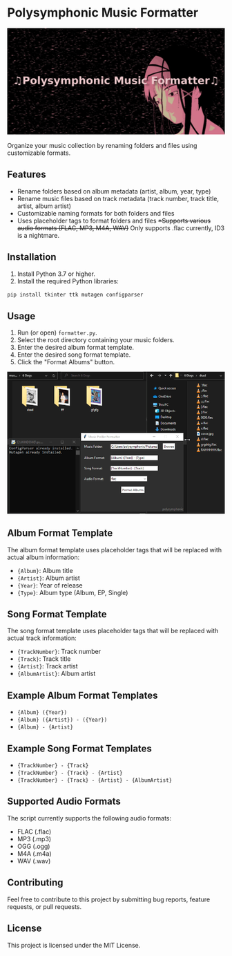 
# Polysymphonic Music Formatter

<img src="./img/banner.gif">

Organize your music collection by renaming folders and files using customizable formats.

## Features

* Rename folders based on album metadata (artist, album, year, type)
* Rename music files based on track metadata (track number, track title, artist, album artist)
* Customizable naming formats for both folders and files
* Uses placeholder tags to format folders and files
~~*Supports various audio formats (FLAC, MP3, M4A, WAV)~~
Only supports .flac currently, ID3 is a nightmare.

## Installation

1. Install Python 3.7 or higher.
2. Install the required Python libraries:
```bash
pip install tkinter ttk mutagen configparser
```

## Usage

1. Run (or open) `formatter.py`.
2. Select the root directory containing your music folders.
3. Enter the desired album format template.
4. Enter the desired song format template.
5. Click the "Format Albums" button.
<img src="./img/example.gif">

## Album Format Template

The album format template uses placeholder tags that will be replaced with actual album information:

- `{Album}`: Album title
- `{Artist}`: Album artist
- `{Year}`: Year of release
- `{Type}`: Album type (Album, EP, Single)

## Song Format Template

The song format template uses placeholder tags that will be replaced with actual track information:

- `{TrackNumber}`: Track number
- `{Track}`: Track title
- `{Artist}`: Track artist
- `{AlbumArtist}`: Album artist

## Example Album Format Templates

- `{Album} ({Year})`
- `{Album} ({Artist}) - ({Year})`
- `{Album} - {Artist}`

## Example Song Format Templates

- `{TrackNumber} - {Track}`
- `{TrackNumber} - {Track} - {Artist}`
- `{TrackNumber} - {Track} - {Artist} - {AlbumArtist}`

## Supported Audio Formats

The script currently supports the following audio formats:

- FLAC (.flac)
- MP3 (.mp3)
- OGG (.ogg)
- M4A (.m4a)
- WAV (.wav)

## Contributing

Feel free to contribute to this project by submitting bug reports, feature requests, or pull requests.

## License

This project is licensed under the MIT License.
